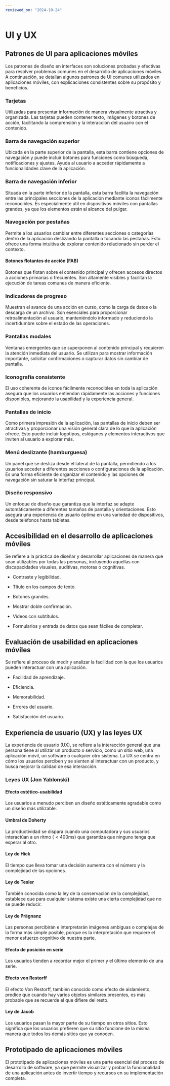 ```yaml
---
reviewed_on: "2024-10-24"
---
```


# UI y UX

## Patrones de UI para aplicaciones móviles

Los patrones de diseño en interfaces son soluciones probadas y efectivas para resolver problemas comunes en el desarrollo de aplicaciones móviles. A continuación, se detallan algunos patrones de UI comunes utilizados en aplicaciones móviles, con explicaciones consistentes sobre su propósito y beneficios.

### Tarjetas

Utilizadas para presentar información de manera visualmente atractiva y organizada. Las tarjetas pueden contener texto, imágenes y botones de acción, facilitando la comprensión y la interacción del usuario con el contenido.

### Barra de navegación superior

Ubicada en la parte superior de la pantalla, esta barra contiene opciones de navegación y puede incluir botones para funciones como búsqueda, notificaciones y ajustes. Ayuda al usuario a acceder rápidamente a funcionalidades clave de la aplicación.

### Barra de navegación inferior

Situada en la parte inferior de la pantalla, esta barra facilita la navegación entre las principales secciones de la aplicación mediante iconos fácilmente reconocibles. Es especialmente útil en dispositivos móviles con pantallas grandes, ya que los elementos están al alcance del pulgar.

### Navegación por pestañas

Permite a los usuarios cambiar entre diferentes secciones o categorías dentro de la aplicación deslizando la pantalla o tocando las pestañas. Esto ofrece una forma intuitiva de explorar contenido relacionado sin perder el contexto.

#### Botones flotantes de acción (FAB)

Botones que flotan sobre el contenido principal y ofrecen accesos directos a acciones primarias o frecuentes. Son altamente visibles y facilitan la ejecución de tareas comunes de manera eficiente.

### Indicadores de progreso

Muestran el avance de una acción en curso, como la carga de datos o la descarga de un archivo. Son esenciales para proporcionar retroalimentación al usuario, manteniéndolo informado y reduciendo la incertidumbre sobre el estado de las operaciones.

### Pantallas modales

Ventanas emergentes que se superponen al contenido principal y requieren la atención inmediata del usuario. Se utilizan para mostrar información importante, solicitar confirmaciones o capturar datos sin cambiar de pantalla.

### Iconografía consistente

El uso coherente de iconos fácilmente reconocibles en toda la aplicación asegura que los usuarios entiendan rápidamente las acciones y funciones disponibles, mejorando la usabilidad y la experiencia general.

### Pantallas de inicio

Como primera impresión de la aplicación, las pantallas de inicio deben ser atractivas y proporcionar una visión general clara de lo que la aplicación ofrece. Esto puede incluir logotipos, eslóganes y elementos interactivos que inviten al usuario a explorar más.

### Menú deslizante (hamburguesa)

Un panel que se desliza desde el lateral de la pantalla, permitiendo a los usuarios acceder a diferentes secciones o configuraciones de la aplicación. Es una forma eficiente de organizar el contenido y las opciones de navegación sin saturar la interfaz principal.

### Diseño responsivo

Un enfoque de diseño que garantiza que la interfaz se adapte automáticamente a diferentes tamaños de pantalla y orientaciones. Esto asegura una experiencia de usuario óptima en una variedad de dispositivos, desde teléfonos hasta tabletas.

## Accesibilidad en el desarrollo de aplicaciones móviles

Se refiere a la práctica de diseñar y desarrollar aplicaciones de manera que sean utilizables por todas las personas, incluyendo aquellas con discapacidades visuales, auditivas, motoras o cognitivas.

- Contraste y legibilidad.

- Título en los campos de texto.

- Botones grandes.

- Mostrar doble confirmación.

- Videos con subtítulos.

- Formularios y entrada de datos que sean fáciles de completar.

## Evaluación de usabilidad en aplicaciones móviles

Se refiere al proceso de medir y analizar la facilidad con la que los usuarios pueden interactuar con una aplicación.

- Facilidad de aprendizaje.

- Eficiencia.

- Memorabilidad.

- Errores del usuario.

- Satisfacción del usuario.

## Experiencia de usuario (UX) y las leyes UX

La experiencia de usuario (UX), se refiere a la interacción general que una persona tiene al utilizar un producto o servicio, como un sitio web, una aplicación móvil, un software o cualquier otro sistema. La UX se centra en cómo los usuarios perciben y se sienten al interactuar con un producto, y busca mejorar la calidad de esa interacción.

### Leyes UX (Jon Yablonski)

#### Efecto estético-usabilidad

Los usuarios a menudo perciben un diseño estéticamente agradable como un diseño más utilizable.

#### Umbral de Doherty

La productividad se dispara cuando una computadora y sus usuarios interactúan a un ritmo ($<400 \text{ms}$) que garantiza que ninguno tenga que esperar al otro.

#### Ley de Hick

El tiempo que lleva tomar una decisión aumenta con el número y la complejidad de las opciones.

#### Ley de Tesler

También conocida como la ley de la conservación de la complejidad, establece que para cualquier sistema existe una cierta complejidad que no se puede reducir.

#### Ley de Prägnanz

Las personas percibirán e interpretarán imágenes ambiguas o complejas de la forma más simple posible, porque es la interpretación que requiere el menor esfuerzo cognitivo de nuestra parte.

#### Efecto de posición en serie

Los usuarios tienden a recordar mejor el primer y el último elemento de una serie.

#### Efecto von Restorff

El efecto Von Restorff, también conocido como efecto de aislamiento, predice que cuando hay varios objetos similares presentes, es más probable que se recuerde el que difiere del resto.

#### Ley de Jacob

Los usuarios pasan la mayor parte de su tiempo en otros sitios. Esto significa que los usuarios prefieren que su sitio funcione de la misma manera que todos los demás sitios que ya conocen.

## Prototipado de aplicaciones móviles

El prototipado de aplicaciones móviles es una parte esencial del proceso de desarrollo de software, ya que permite visualizar y probar la funcionalidad de una aplicación antes de invertir tiempo y recursos en su implementación completa.
